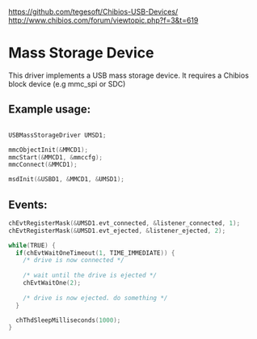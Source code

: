 https://github.com/tegesoft/Chibios-USB-Devices/
http://www.chibios.com/forum/viewtopic.php?f=3&t=619

Mass Storage Device
===================

This driver implements a USB mass storage device. It requires a Chibios block device (e.g mmc_spi or SDC)

Example usage:
--------------
```c

USBMassStorageDriver UMSD1;

mmcObjectInit(&MMCD1);
mmcStart(&MMCD1, &mmccfg);
mmcConnect(&MMCD1);

msdInit(&USBD1, &MMCD1, &UMSD1);
```

Events:
--------------
```c
chEvtRegisterMask(&UMSD1.evt_connected, &listener_connected, 1);
chEvtRegisterMask(&UMSD1.evt_ejected, &listener_ejected, 2);

while(TRUE) {
  if(chEvtWaitOneTimeout(1, TIME_IMMEDIATE)) {
    /* drive is now connected */
      
    /* wait until the drive is ejected */
    chEvtWaitOne(2);
      
    /* drive is now ejected. do something */
  }

  chThdSleepMilliseconds(1000);
}
```